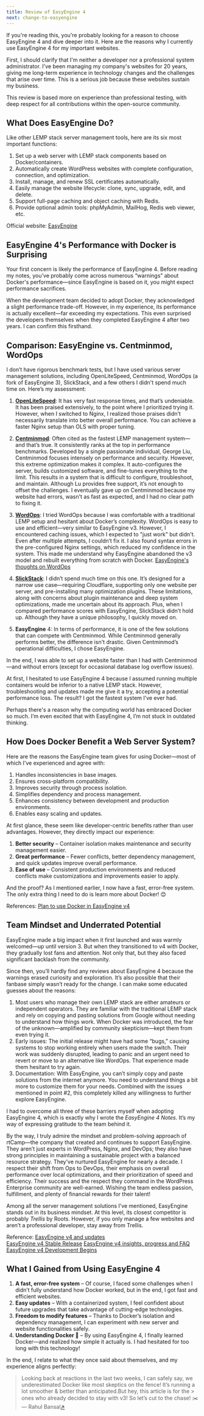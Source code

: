 ```yaml
---
title: Review of EasyEngine 4
next: change-to-easyengine
---
```


If you're reading this, you're probably looking for a reason to choose EasyEngine 4 and dive deeper into it. Here are the reasons why I currently use EasyEngine 4 for my important websites.  

First, I should clarify that I'm neither a developer nor a professional system administrator. I've been managing my company's websites for 20 years, giving me long-term experience in technology changes and the challenges that arise over time. This is a serious job because these websites sustain my business.  

This review is based more on experience than professional testing, with deep respect for all contributions within the open-source community.  

## What Does EasyEngine Do?

Like other LEMP stack server management tools, here are its six most important functions:  

1. Set up a web server with LEMP stack components based on Docker/containers.  
2. Automatically create WordPress websites with complete configuration, connection, and optimization.  
3. Install, manage, and renew SSL certificates automatically.  
4. Easily manage the website lifecycle: clone, sync, upgrade, edit, and delete.  
5. Support full-page caching and object caching with Redis.  
6. Provide optional admin tools: phpMyAdmin, MailHog, Redis web viewer, etc.  

Official website: [EasyEngine](https://easyengine.io/)  

## EasyEngine 4's Performance with Docker is Surprising

Your first concern is likely the performance of EasyEngine 4. Before reading my notes, you’ve probably come across numerous “warnings” about Docker's performance—since EasyEngine is based on it, you might expect performance sacrifices.  

When the development team decided to adopt Docker, they acknowledged a slight performance trade-off. However, in my experience, its performance is actually excellent—far exceeding my expectations. This even surprised the developers themselves when they completed EasyEngine 4 after two years. I can confirm this firsthand.  

## Comparison: EasyEngine vs. Centminmod, WordOps

I don’t have rigorous benchmark tests, but I have used various server management solutions, including OpenLiteSpeed, Centminmod, WordOps (a fork of EasyEngine 3), SlickStack, and a few others I didn't spend much time on. Here’s my assessment:  

1. **[OpenLiteSpeed](https://openlitespeed.org/)**: It has very fast response times, and that’s undeniable. It has been praised extensively, to the point where I prioritized trying it. However, when I switched to Nginx, I realized those praises didn’t necessarily translate into better overall performance. You can achieve a faster Nginx setup than OLS with proper tuning.  

2. **[Centminmod](https://centminmod.com/)**: Often cited as the fastest LEMP management system—and that’s true. It consistently ranks at the top in performance benchmarks. Developed by a single passionate individual, George Liu, Centminmod focuses intensely on performance and security. However, this extreme optimization makes it complex. It auto-configures the server, builds customized software, and fine-tunes everything to the limit. This results in a system that is difficult to configure, troubleshoot, and maintain. Although Lu provides free support, it’s not enough to offset the challenges. I eventually gave up on Centminmod because my website had errors, wasn't as fast as expected, and I had no clear path to fixing it.  

3. **[WordOps](https://wordops.net/)**: I tried WordOps because I was comfortable with a traditional LEMP setup and hesitant about Docker’s complexity. WordOps is easy to use and efficient—very similar to EasyEngine v3. However, I encountered caching issues, which I expected to "just work" but didn't. Even after multiple attempts, I couldn’t fix it. I also found syntax errors in the pre-configured Nginx settings, which reduced my confidence in the system. This made me understand why EasyEngine abandoned the v3 model and rebuilt everything from scratch with Docker. [EasyEngine's thoughts on WordOps](https://easyengine.io/blog/wordops-easyengine-v3-fork/)  

4. **[SlickStack](https://slickstack.io/)**: I didn’t spend much time on this one. It’s designed for a narrow use case—requiring Cloudflare, supporting only one website per server, and pre-installing many optimization plugins. These limitations, along with concerns about plugin maintenance and deep system optimizations, made me uncertain about its approach. Plus, when I compared performance scores with EasyEngine, SlickStack didn’t hold up. Although they have a unique philosophy, I quickly moved on.  

5. **EasyEngine** 4: In terms of performance, it is one of the few solutions that can compete with Centminmod. While Centminmod generally performs better, the difference isn't drastic. Given Centminmod’s operational difficulties, I chose EasyEngine.  

In the end, I was able to set up a website faster than I had with Centminmod—and without errors (except for occasional database log overflow issues).  

At first, I hesitated to use EasyEngine 4 because I assumed running multiple containers would be inferior to a native LEMP stack. However, troubleshooting and updates made me give it a try, accepting a potential performance loss. The result? I got the fastest system I’ve ever had.  

Perhaps there's a reason why the computing world has embraced Docker so much. I’m even excited that with EasyEngine 4, I’m not stuck in outdated thinking.  

## How Does Docker Benefit a Web Server System?

Here are the reasons the EasyEngine team gives for using Docker—most of which I’ve experienced and agree with:  

1. Handles inconsistencies in base images.  
2. Ensures cross-platform compatibility.  
3. Improves security through process isolation.  
4. Simplifies dependency and process management.  
5. Enhances consistency between development and production environments.  
6. Enables easy scaling and updates.  

At first glance, these seem like developer-centric benefits rather than user advantages. However, they directly impact our experience:  

1. **Better security** – Container isolation makes maintenance and security management easier.  
2. **Great performance** – Fewer conflicts, better dependency management, and quick updates improve overall performance.  
3. **Ease of use** – Consistent production environments and reduced conflicts make customizations and improvements easier to apply.  

And the proof? As I mentioned earlier, I now have a fast, error-free system. The only extra thing I need to do is learn more about Docker! 😊  

References: [Plan to use Docker in EasyEngine v4](https://easyengine.io/blog/how-we-plan-to-use-docker-in-easyengine-v4/)
## Team Mindset and Underrated Potential  

EasyEngine made a big impact when it first launched and was warmly welcomed—up until version 3. But when they transitioned to v4 with Docker, they gradually lost fans and attention. Not only that, but they also faced significant backlash from the community.  

Since then, you’ll hardly find any reviews about EasyEngine 4 because the warnings erased curiosity and exploration. It’s also possible that their fanbase simply wasn’t ready for the change. I can make some educated guesses about the reasons:  

1. Most users who manage their own LEMP stack are either amateurs or independent operators. They are familiar with the traditional LEMP stack and rely on copying and pasting solutions from Google without needing to understand how things work. When Docker was introduced, the fear of the unknown—amplified by community skepticism—kept them from even trying it.  
2. Early issues: The initial release might have had some “bugs,” causing systems to stop working entirely when users made the switch. Their work was suddenly disrupted, leading to panic and an urgent need to revert or move to an alternative like WordOps. That experience made them hesitant to try again.  
3. Documentation: With EasyEngine, you can’t simply copy and paste solutions from the internet anymore. You need to understand things a bit more to customize them for your needs. Combined with the issues mentioned in point #2, this completely killed any willingness to further explore EasyEngine.  

I had to overcome all three of these barriers myself when adopting EasyEngine 4, which is exactly why I wrote the *EasyEngine 4 Notes*. It’s my way of expressing gratitude to the team behind it.  

By the way, I truly admire the mindset and problem-solving approach of rtCamp—the company that created and continues to support EasyEngine. They aren’t just experts in WordPress, Nginx, and DevOps; they also have strong principles in maintaining a sustainable project with a balanced resource strategy. They’ve nurtured EasyEngine for nearly a decade. I respect their shift from Ops to DevOps, their emphasis on overall performance over local optimizations, and their prioritization of speed and efficiency. Their success and the respect they command in the WordPress Enterprise community are well-earned. Wishing the team endless passion, fulfillment, and plenty of financial rewards for their talent!  

Among all the server management solutions I’ve mentioned, EasyEngine stands out in its business mindset. At this level, its closest competitor is probably *Trellis* by Roots. However, if you only manage a few websites and aren’t a professional developer, stay away from Trellis.  

Reference: 
[EasyEngine v4 and updates](https://easyengine.io/blog/easyengine-v4-updates/)  
[EasyEngine v4 Stable Release](https://easyengine.io/blog/v4-first-stable-release/)
[EasyEngine v4 insights, progress and FAQ](https://easyengine.io/blog/easyengine-v4-insights-faq/)
[EasyEngine v4 Development Begins](https://easyengine.io/blog/easyengine-v4-development-begins/)

## What I Gained from Using EasyEngine 4  

1. **A fast, error-free system** – Of course, I faced some challenges when I didn’t fully understand how Docker worked, but in the end, I got fast and efficient websites.  
2. **Easy updates** – With a containerized system, I feel confident about future upgrades that take advantage of cutting-edge technologies.  
3. **Freedom to modify features** – Thanks to Docker’s isolation and dependency management, I can experiment with new server and website functionalities safely.  
4. **Understanding Docker 🙂** – By using EasyEngine 4, I finally learned Docker—and realized how simple it actually is. I had hesitated for too long with this technology!  

In the end, I relate to what they once said about themselves, and my experience aligns perfectly:  

> Looking back at reactions in the last two weeks, I can safely say, we underestimated Docker like most skeptics on the fence! It’s running a lot smoother & better than anticipated.But hey, this article is for the > ones who already decided to stay with v3! So let’s cut to the chase! ✂️<br>
> — Rahul Bansal[↗](https://easyengine.io/blog/wordops-easyengine-v3-fork/) 